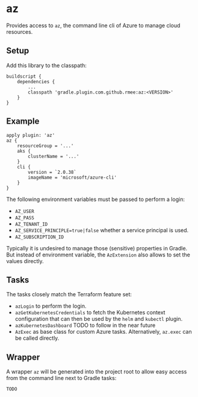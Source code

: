 # az

Provides access to `az`, the command line cli of Azure to manage cloud resources.

## Setup

Add this library to the classpath:

```
buildscript {
	dependencies {
	    ...
		classpath 'gradle.plugin.com.github.rmee:az:<VERSION>'
	}
}
```
 
## Example

```
apply plugin: 'az'
az {
	resourceGroup = '...'
	aks {
		clusterName = '...'
	}
	cli {
		version = `2.0.38`
		imageName = 'microsoft/azure-cli'
	}
}
```

The following environment variables must be passed to perform a login:

- `AZ_USER`
- `AZ_PASS`
- `AZ_TENANT_ID`
- `AZ_SERVICE_PRINCIPLE=true|false` whether a service principal is used.
- `AZ_SUBSCRIPTION_ID`
  		
Typically it is undesired to manage those (sensitive) properties in Gradle. But instead of environment variable, the
`AzExtension` also allows to set the values directly. 		

## Tasks

The tasks closely match the Terraform feature set:

- `azLogin` to perform the login. 
- `azGetKubernetesCredentials` to fetch the Kubernetes context configuration that can then be used by the `helm` and `kubectl` plugin.
- `azKubernetesDashboard` TODO to follow in the near future
- `AzExec` as base class for custom Azure tasks. Alternatively, `az.exec` can be called directly.


## Wrapper

A wrapper `az` will be generated into the project root to allow easy access from the command line next to Gradle tasks:

```
TODO
```